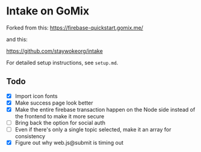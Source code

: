 # Intake on GoMix

Forked from this:
https://firebase-quickstart.gomix.me/

and this:

https://github.com/staywokeorg/intake

For detailed setup instructions, see `setup.md`.

## Todo
- [x] Import icon fonts
- [x] Make success page look better
- [x] Make the entire firebase transaction happen on the Node side instead of the frontend to make it more secure
- [ ] Bring back the option for social auth
- [ ] Even if there's only a single topic selected, make it an array for consistency
- [x] Figure out why web.js@submit is timing out
